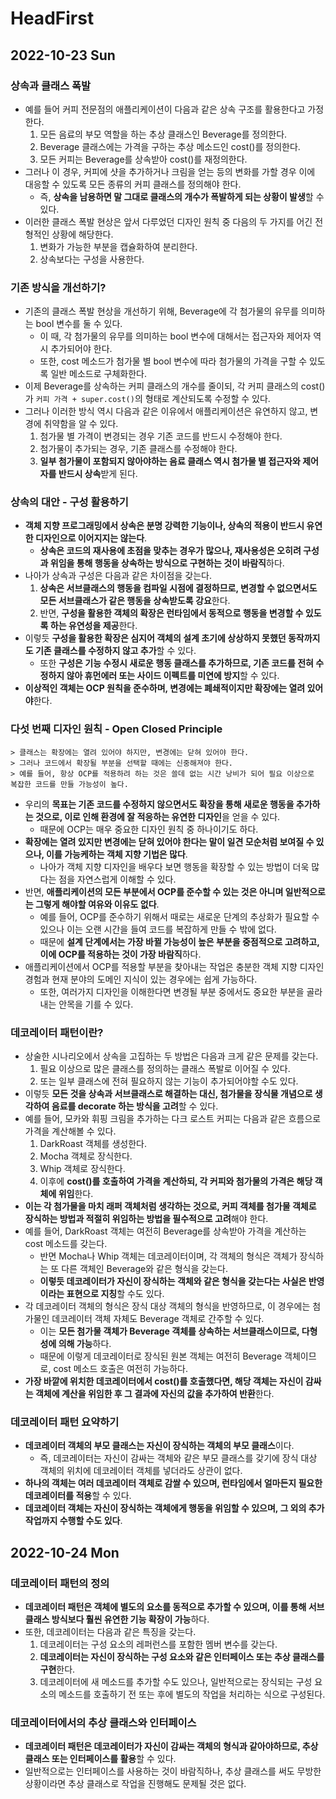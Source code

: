 # HeadFirst
## 2022-10-23 Sun

### 상속과 클래스 폭발
* 예를 들어 커피 전문점의 애플리케이션이 다음과 같은 상속 구조를 활용한다고 가정한다.
  1. 모든 음료의 부모 역할을 하는 추상 클래스인 Beverage를 정의한다.
  2. Beverage 클래스에는 가격을 구하는 추상 메소드인 cost()를 정의한다.
  3. 모든 커피는 Beverage를 상속받아 cost()를 재정의한다.
* 그러나 이 경우, 커피에 샷을 추가하거나 크림을 얻는 등의 변화를 가할 경우 이에 대응할 수 있도록 모든 종류의 커피 클래스를 정의해야 한다.
  * 즉, **상속을 남용하면 말 그대로 클래스의 개수가 폭발하게 되는 상황이 발생**할 수 있다.
* 이러한 클래스 폭발 현상은 앞서 다루었던 디자인 원칙 중 다음의 두 가지를 어긴 전형적인 상황에 해당한다.
  1. 변화가 가능한 부분을 캡슐화하여 분리한다.
  2. 상속보다는 구성을 사용한다.

### 기존 방식을 개선하기?
* 기존의 클래스 폭발 현상을 개선하기 위해, Beverage에 각 첨가물의 유무를 의미하는 bool 변수를 둘 수 있다.
  * 이 때, 각 첨가물의 유무를 의미하는 bool 변수에 대해서는 접근자와 제어자 역시 추가되어야 한다. 
  * 또한, cost 메소드가 첨가물 별 bool 변수에 따라 첨가물의 가격을 구할 수 있도록 일반 메소드로 구체화한다.
* 이제 Beverage를 상속하는 커피 클래스의 개수를 줄이되, 각 커피 클래스의 cost()가 `커피 가격 + super.cost()`의 형태로 계산되도록 수정할 수 있다.
* 그러나 이러한 방식 역시 다음과 같은 이유에서 애플리케이션은 유연하지 않고, 변경에 취약함을 알 수 있다.
  1. 첨가물 별 가격이 변경되는 경우 기존 코드를 반드시 수정해야 한다.
  2. 첨가물이 추가되는 경우, 기존 클래스를 수정해야 한다.
  3. **일부 첨가물이 포함되지 않아야하는 음료 클래스 역시 첨가물 별 접근자와 제어자를 반드시 상속**받게 된다.

### 상속의 대안 - 구성 활용하기
* **객체 지향 프로그래밍에서 상속은 분명 강력한 기능이나, 상속의 적용이 반드시 유연한 디자인으로 이어지지는 않는다**.
  * **상속은 코드의 재사용에 초점을 맞추는 경우가 많으나, 재사용성은 오히려 구성과 위임을 통해 행동을 상속하는 방식으로 구현하는 것이 바람직**하다.
* 나아가 상속과 구성은 다음과 같은 차이점을 갖는다.
  1. **상속은 서브클래스의 행동을 컴파일 시점에 결정하므로, 변경할 수 없으면서도 모든 서브클래스가 같은 행동을 상속받도록 강요**한다.
  2. 반면, **구성을 활용한 객체의 확장은 런타임에서 동적으로 행동을 변경할 수 있도록 하는 유연성을 제공**한다.
* 이렇듯 **구성을 활용한 확장은 심지어 객체의 설계 초기에 상상하지 못했던 동작까지도 기존 클래스를 수정하지 않고 추가**할 수 있다.
  * 또한 **구성은 기능 수정시 새로운 행동 클래스를 추가하므로, 기존 코드를 전혀 수정하지 않아 휴먼에러 또는 사이드 이펙트를 미연에 방지**할 수 있다.
* **이상적인 객체는 OCP 원칙을 준수하며, 변경에는 폐쇄적이지만 확장에는 열려 있어야**한다. 

### 다섯 번째 디자인 원칙 - Open Closed Principle
```
> 클래스는 확장에는 열려 있어야 하지만, 변경에는 닫혀 있어야 한다.
> 그러나 코드에서 확장될 부분을 선택할 때에는 신중해져야 한다.
> 예를 들어, 항상 OCP를 적용하려 하는 것은 쓸데 없는 시간 낭비가 되어 필요 이상으로 복잡한 코드를 만들 가능성이 높다.
```
* 우리의 **목표는 기존 코드를 수정하지 않으면서도 확장을 통해 새로운 행동을 추가하는 것으로, 이로 인해 환경에 잘 적응하는 유연한 디자인**을 얻을 수 있다.
  * 때문에 OCP는 매우 중요한 디자인 원칙 중 하나이기도 하다.
* **확장에는 열려 있지만 변경에는 닫혀 있어야 한다는 말이 일견 모순처럼 보여질 수 있으나, 이를 가능케하는 객체 지향 기법은 많다**.
  * 나아가 객체 지향 디자인을 배우다 보면 행동을 확장할 수 있는 방법이 더욱 많다는 점을 자연스럽게 이해할 수 있다.
* 반면, **애플리케이션의 모든 부분에서 OCP를 준수할 수 있는 것은 아니며 일반적으로는 그렇게 해야할 여유와 이유도 없다**.
  * 예를 들어, OCP를 준수하기 위해서 때로는 새로운 단계의 추상화가 필요할 수 있으나 이는 오랜 시간을 들여 코드를 복잡하게 만들 수 밖에 없다.
  * 때문에 **설계 단계에서는 가장 바뀔 가능성이 높은 부분을 중점적으로 고려하고, 이에 OCP를 적용하는 것이 가장 바람직**하다.
* 애플리케이션에서 OCP를 적용할 부분을 찾아내는 작업은 충분한 객체 지향 디자인 경험과 현재 분야의 도메인 지식이 있는 경우에는 쉽게 가능하다.
  * 또한, 여러가지 디자인을 이해한다면 변경될 부분 중에서도 중요한 부분을 골라내는 안목을 기를 수 있다.

### 데코레이터 패턴이란?
* 상술한 시나리오에서 상속을 고집하는 두 방법은 다음과 크게 같은 문제를 갖는다.
  1. 필요 이상으로 많은 클래스를 정의하는 클래스 폭발로 이어질 수 있다. 
  2. 또는 일부 클래스에 전혀 필요하지 않는 기능이 추가되어야할 수도 있다.
* 이렇듯 **모든 것을 상속과 서브클래스로 해결하는 대신, 첨가물을 장식물 개념으로 생각하여 음료를 decorate 하는 방식을 고려**할 수 있다.
* 예를 들어, 모카와 휘핑 크림을 추가하는 다크 로스트 커피는 다음과 같은 흐름으로 가격을 계산해볼 수 있다.
  1. DarkRoast 객체를 생성한다.
  2. Mocha 객체로 장식한다.
  3. Whip 객체로 장식한다.
  4. 이후에 **cost()를 호출하여 가격을 계산하되, 각 커피와 첨가물의 가격은 해당 객체에 위임**한다.
* **이는 각 첨가물을 마치 래퍼 객체처럼 생각하는 것으로, 커피 객체를 첨가물 객체로 장식하는 방법과 적절히 위임하는 방법을 필수적으로 고려**해야 한다.
* 예를 들어, DarkRoast 객체는 여전히 Beverage를 상속받아 가격을 계산하는 cost 메소드를 갖는다.
  * 반면 Mocha나 Whip 객체는 데코레이터이며, 각 객체의 형식은 객체가 장식하는 또 다른 객체인 Beverage와 같은 형식을 갖는다.
  * **이렇듯 데코레이터가 자신이 장식하는 객체와 같은 형식을 갖는다는 사실은 반영이라는 표현으로 지칭**할 수도 있다.
* 각 데코레이터 객체의 형식은 장식 대상 객체의 형식을 반영하므로, 이 경우에는 첨가물인 데코레이터 객체 자체도 Beverage 객체로 간주할 수 있다.
  * 이는 **모든 첨가물 객체가 Beverage 객체를 상속하는 서브클래스이므로, 다형성에 의해 가능**하다.
  * 때문에 이렇게 데코레이터로 장식된 원본 객체는 여전히 Beverage 객체이므로, cost 메소드 호출은 여전히 가능하다.
* **가장 바깥에 위치한 데코레이터에서 cost()를 호출했다면, 해당 객체는 자신이 감싸는 객체에 계산을 위임한 후 그 결과에 자신의 값을 추가하여 반환**한다.

### 데코레이터 패턴 요약하기
* **데코레이터 객체의 부모 클래스는 자신이 장식하는 객체의 부모 클래스**이다.
  * 즉, 데코레이터는 자신이 감싸는 객체와 같은 부모 클래스를 갖기에 장식 대상 객체의 위치에 데코레이터 객체를 넣더라도 상관이 없다.
* **하나의 객체는 여러 데코레이터 객체로 감쌀 수 있으며, 런타임에서 얼마든지 필요한 데코레이터를 적용**할 수 있다.
* **데코레이터 객체는 자신이 장식하는 객체에게 행동을 위임할 수 있으며, 그 외의 추가 작업까지 수행할 수도 있다**.

## 2022-10-24 Mon
### 데코레이터 패턴의 정의
* **데코레이터 패턴은 객체에 별도의 요소를 동적으로 추가할 수 있으며, 이를 통해 서브클래스 방식보다 훨씬 유연한 기능 확장이 가능**하다.
* 또한, 데코레이터는 다음과 같은 특징을 갖는다.
  1. 데코레이터는 구성 요소의 레퍼런스를 포함한 멤버 변수를 갖는다. 
  2. **데코레이터는 자신이 장식하는 구성 요소와 같은 인터페이스 또는 추상 클래스를 구현**한다.
  3. 데코레이터에 새 메소드를 추가할 수도 있으나, 일반적으로는 장식되는 구성 요소의 메소드를 호출하기 전 또는 후에 별도의 작업을 처리하는 식으로 구성된다.

### 데코레이터에서의 추상 클래스와 인터페이스
* **데코레이터 패턴은 데코레이터가 자신이 감싸는 객체의 형식과 같아야하므로, 추상 클래스 또는 인터페이스를 활용**할 수 있다.
* 일반적으로는 인터페이스를 사용하는 것이 바람직하나, 추상 클래스를 써도 무방한 상황이라면 추상 클래스로 작업을 진행해도 문제될 것은 없다.